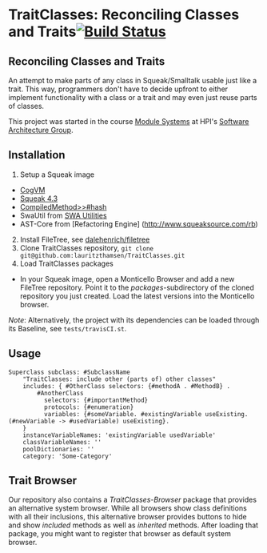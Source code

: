 TraitClasses: Reconciling Classes and Traits[![Build Status](https://travis-ci.org/lauritzthamsen/TraitClasses.png)](https://travis-ci.org/lauritzthamsen/TraitClasses)
============================================

## Reconciling Classes and Traits

An attempt to make parts of any class in Squeak/Smalltalk usable just like a trait. This way, programmers don't have to decide upfront to either implement 
functionality with a class or a trait and may even just reuse parts of classes.

This project was started in the course [Module Systems](http://www.hpi.uni-potsdam.de/studium/lehrangebot/itse/veranstaltung/modulsysteme.html) at HPI's [Software Architecture Group](http://www.hpi.uni-potsdam.de/hirschfeld/).

## Installation

1. Setup a Squeak image
 * [CogVM](www.mirandabanda.org/files/Cog/VM/)
 * [Squeak 4.3](http://ftp.squeak.org/4.3/)
 * [CompiledMethod>>#hash](http://source.squeak.org/trunk/Kernel-eem.692.mcz)
 * SwaUtil from [SWA Utilities](http://www.hpi.uni-potsdam.de/hirschfeld/squeaksource/SwaUtilities.html)
 * AST-Core from [Refactoring Engine] (http://www.squeaksource.com/rb)
2. Install FileTree, see [dalehenrich/filetree](https://github.com/dalehenrich/filetree)
3. Clone TraitClasses repository, `git clone git@github.com:lauritzthamsen/TraitClasses.git`
4. Load TraitClasses packages
 * In your Squeak image, open a Monticello Browser and add a new FileTree repository. Point it to the *packages*-subdirectory of the cloned repository you just created. Load the latest versions into the Monticello browser.

_Note_: Alternatively, the project with its dependencies can be loaded through its Baseline, see `tests/travisCI.st`.

## Usage

```smalltalk
Superclass subclass: #SubclassName
	"TraitClasses: include other (parts of) other classes"
	includes: { #OtherClass selectors: {#methodA . #MethodB} .
	    #AnotherClass
	      selectors: {#importantMethod}
	      protocols: {#enumeration}
	      variables: {#someVariable. #existingVariable useExisting. (#newVariable -> #usedVariable) useExisting}.
	}
	instanceVariableNames: 'existingVariable usedVariable'
	classVariableNames: ''
	poolDictionaries: ''
	category: 'Some-Category'
```

## Trait Browser

Our repository also contains a *TraitClasses-Browser* package that provides an alternative system browser. While all browsers show class definitions with all their inclusions, this alternative browser provides buttons to hide and show *included* methods as well as *inherited* methods. After loading that package, you might want to register that browser as default system browser.
